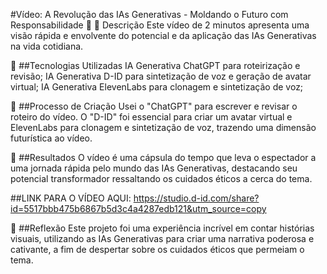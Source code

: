 #Vídeo: A Revolução das IAs Generativas - Moldando o Futuro com Responsabilidade 🎥
📒 Descrição
Este vídeo de 2 minutos apresenta uma visão rápida e envolvente do potencial e da aplicação das IAs Generativas na vida cotidiana.

🤖 ##Tecnologias Utilizadas
IA Generativa ChatGPT para roteirização e revisão;
IA Generativa D-ID para sintetização de voz e geração de avatar virtual;
IA Generativa ElevenLabs para clonagem e sintetização de voz;

🧐 ##Processo de Criação
Usei o "ChatGPT" para escrever e revisar o roteiro do vídeo. O "D-ID" foi essencial para criar um avatar virtual e ElevenLabs para clonagem e sintetização de voz, trazendo uma dimensão futurística ao vídeo.

🚀 ##Resultados
O vídeo é uma cápsula do tempo que leva o espectador a uma jornada rápida pelo mundo das IAs Generativas, destacando seu potencial transformador ressaltando os cuidados éticos a cerca do tema.

##LINK PARA O VÍDEO AQUI:
https://studio.d-id.com/share?id=5517bbb475b6867b5d3c4a4287edb121&utm_source=copy


💭 ##Reflexão
Este projeto foi uma experiência incrível em contar histórias visuais, utilizando as IAs Generativas para criar uma narrativa poderosa e cativante, a fim de despertar sobre os cuidados éticos que permeiam o tema.
